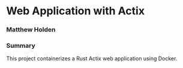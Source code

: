 # Web Application with Actix
### Matthew Holden

### Summary

This project containerizes a Rust Actix web application using Docker. 
